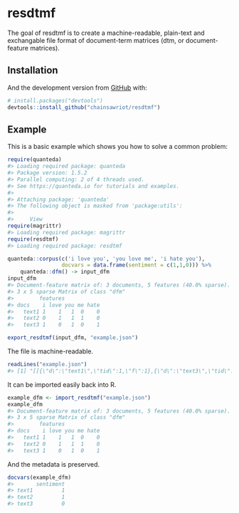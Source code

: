 
<!-- README.md is generated from README.Rmd. Please edit that file -->

# resdtmf

<!-- badges: start -->

<!-- badges: end -->

The goal of resdtmf is to create a machine-readable, plain-text and
exchangable file format of document-term matrices (dtm, or
document-feature matrices).

## Installation

And the development version from [GitHub](https://github.com/) with:

``` r
# install.packages("devtools")
devtools::install_github("chainsawriot/resdtmf")
```

## Example

This is a basic example which shows you how to solve a common problem:

``` r
require(quanteda)
#> Loading required package: quanteda
#> Package version: 1.5.2
#> Parallel computing: 2 of 4 threads used.
#> See https://quanteda.io for tutorials and examples.
#> 
#> Attaching package: 'quanteda'
#> The following object is masked from 'package:utils':
#> 
#>     View
require(magrittr)
#> Loading required package: magrittr
require(resdtmf)
#> Loading required package: resdtmf

quanteda::corpus(c('i love you', 'you love me', 'i hate you'),
                 docvars = data.frame(sentiment = c(1,1,0))) %>%
    quanteda::dfm() -> input_dfm
input_dfm
#> Document-feature matrix of: 3 documents, 5 features (40.0% sparse).
#> 3 x 5 sparse Matrix of class "dfm"
#>        features
#> docs    i love you me hate
#>   text1 1    1   1  0    0
#>   text2 0    1   1  1    0
#>   text3 1    0   1  0    1
```

``` r
export_resdtmf(input_dfm, "example.json")
```

The file is machine-readable.

``` r
readLines("example.json")
#> [1] "[[{\"d\":\"text1\",\"tid\":1,\"f\":1},{\"d\":\"text3\",\"tid\":1,\"f\":1},{\"d\":\"text1\",\"tid\":2,\"f\":1},{\"d\":\"text2\",\"tid\":2,\"f\":1},{\"d\":\"text1\",\"tid\":3,\"f\":1},{\"d\":\"text2\",\"tid\":3,\"f\":1},{\"d\":\"text3\",\"tid\":3,\"f\":1},{\"d\":\"text2\",\"tid\":4,\"f\":1},{\"d\":\"text3\",\"tid\":5,\"f\":1}],[{\"tid\":1,\"term\":\"i\"},{\"tid\":2,\"term\":\"love\"},{\"tid\":3,\"term\":\"you\"},{\"tid\":4,\"term\":\"me\"},{\"tid\":5,\"term\":\"hate\"}],[{\"d\":\"text1\",\"sentiment\":1},{\"d\":\"text2\",\"sentiment\":1},{\"d\":\"text3\",\"sentiment\":0}],[{\"order\":1,\"d\":\"text1\"},{\"order\":2,\"d\":\"text2\"},{\"order\":3,\"d\":\"text3\"}]]"
```

It can be imported easily back into R.

``` r
example_dfm <- import_resdtmf("example.json")
example_dfm
#> Document-feature matrix of: 3 documents, 5 features (40.0% sparse).
#> 3 x 5 sparse Matrix of class "dfm"
#>        features
#> docs    i love you me hate
#>   text1 1    1   1  0    0
#>   text2 0    1   1  1    0
#>   text3 1    0   1  0    1
```

And the metadata is preserved.

``` r
docvars(example_dfm)
#>       sentiment
#> text1         1
#> text2         1
#> text3         0
```
